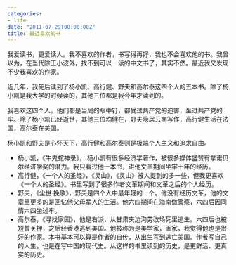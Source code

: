 ```yaml
---
categories:
- life
date: "2011-07-29T00:00:00Z"
title: 最近喜欢的书
---
```


我爱读书，更爱读人。我不喜欢的作者，书写得再好，我也不会喜欢他的书。我曾以为，在当代除王小波外，找不到可以一读的中文书了，其实不然。最近我又发现不少我喜欢的作家。

近几年，我先后读到了杨小凯、高行健、野夫和高尔泰这四个人的五本书。除了杨小凯是我大学的时候读的，其他三位都是我今年才读到的。

我喜欢这四个人。他们都是当局的眼中钉，都受过共产党的迫害，坐过共产党的牢。除了杨小凯已经逝世，其他三位均健在，野夫隐居云南写作，高行健生活在法国，高尔泰在美国。

杨小凯和野夫是心怀天下，高行健和高尔泰则是极端个人主义和追求自由。

* 杨小凯，《牛鬼蛇神录》， 杨小凯有很多经济学著作，被很多媒体盛赞有拿诺贝尔经济学奖的潜力。我只看过他一本书，讲他文革期间坐牢十年的经历。
* 高行健，《一个人的圣经》，《灵山》，《灵山》被人提到的多一些，但我更喜欢《一个人的圣经》。书里写到了很多作者文革期间和文革之后的个人经历。
* 野夫，《尘世·挽歌》，野夫是四个人中最年轻的一个。他没有经历文革，他的文章里更多的是回忆他父母辈人的生活。他六四期间在海南做警察，六四后因同情六四坐过牢。
* 高尔泰，《寻找家园》，他是右派，从甘肃夹边沟劳改场死里逃生。六四后也被短暂关押，之后经香港逃到美国。他被称为是美学家，画家，我觉得他也是很好的作家。本书基本可以算是作者的自传，从出生写到逃亡美国。作者写自己的人生，也是在写中国的现代史。从这样的书里读到的历史，是更鲜活、更真实的历史。
